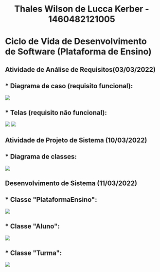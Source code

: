 <h1 align=center> Thales Wilson de Lucca Kerber - 1460482121005</h1>

<h1>Ciclo de Vida de Desenvolvimento de Software
             (Plataforma de Ensino)</h1>

<h2>Atividade de Análise de Requisitos(03/03/2022)</h2>

<h2>* Diagrama de caso (requisito funcional): </h2>

  <img src="março/03-03-2022/Diagrama-de-Casos.png"/>
  
<h2>* Telas (requisito não funcional): </h2>

  <img src="março/03-03-2022/Tela-Aluno.png"/>
  <img src="março/03-03-2022/Tela-Professor.png"/>

<h2>Atividade de Projeto de Sistema (10/03/2022)</h2>

<h2>* Diagrama de classes: </h2>

  <img src="março/03-03-2022/20220311_073751.jpg"/>

<h2>Desenvolvimento de Sistema (11/03/2022)</h2>

<h2>* Classe "PlataformaEnsino": </h2>

  <img src="março/03-03-2022/classe_PlataformaEnsino.png"/>
  
<h2>* Classe "Aluno": </h2>

  <img src="março/03-03-2022/classe_Aluno.png"/>
    
<h2>* Classe "Turma": </h2>

  <img src="março/03-03-2022/classe_Turma.png"/>
